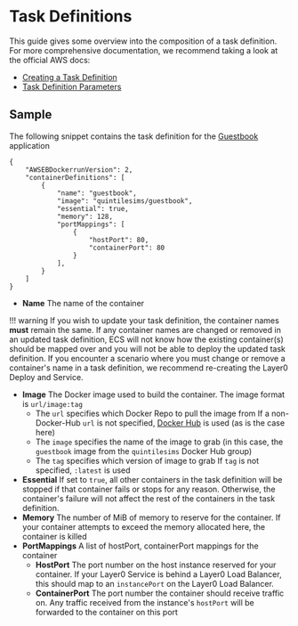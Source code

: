 # Task Definitions
This guide gives some overview into the composition of a task definition.
For more comprehensive documentation, we recommend taking a look at the official AWS docs:

* [Creating a Task Definition](http://docs.aws.amazon.com/AmazonECS/latest/developerguide/create-task-definition.html)
* [Task Definition Parameters](http://docs.aws.amazon.com/AmazonECS/latest/developerguide/task_definition_parameters.html)


## Sample
The following snippet contains the task definition for the [Guestbook](../guides/walkthrough/deployment-1) application
```
{
    "AWSEBDockerrunVersion": 2,
    "containerDefinitions": [
        {
            "name": "guestbook",
            "image": "quintilesims/guestbook",
            "essential": true,
            "memory": 128,
            "portMappings": [
                {
                    "hostPort": 80,
                    "containerPort": 80
                }
            ],
        }
    ]
}
```

* **Name** The name of the container

!!! warning
    If you wish to update your task definition, the container names **must** remain the same.
    If any container names are changed or removed in an updated task definition,
    ECS will not know how the existing container(s) should be mapped over and you will not be able to deploy the updated task definition.
    If you encounter a scenario where you must change or remove a container's name in a task definition, we recommend re-creating the Layer0 Deploy and Service.


* **Image** The Docker image used to build the container. The image format is `url/image:tag`
    * The `url` specifies which Docker Repo to pull the image from
        If a non-Docker-Hub `url` is not specified, [Docker Hub](https://hub.docker.com/) is used (as is the case here)
    * The `image` specifies the name of the image to grab (in this case, the `guestbook` image from the `quintilesims` Docker Hub group)
    * The `tag` specifies which version of image to grab
If `tag` is not specified, `:latest` is used
* **Essential** If set to `true`, all other containers in the task definition will be stopped if that container fails or stops for any reason.
Otherwise, the container's failure will not affect the rest of the containers in the task definition.
* **Memory** The number of MiB of memory to reserve for the container.
If your container attempts to exceed the memory allocated here, the container is killed
* **PortMappings** A list of hostPort, containerPort mappings for the container
    * **HostPort** The port number on the host instance reserved for your container.
If your Layer0 Service is behind a Layer0 Load Balancer, this should map to an `instancePort` on the Layer0 Load Balancer.
    * **ContainerPort** The port number the container should receive traffic on.
Any traffic received from the instance's `hostPort` will be forwarded to the container on this port

